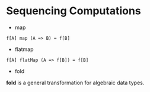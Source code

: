 # Sequencing Computations

- map
```
f[A] map (A => B) = f[B]
```

- flatmap
```
f[A] flatMap (A => f[B]) = f[B]
```

- fold

**fold** is a general transformation for algebraic data types.
